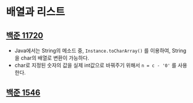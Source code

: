 # 배열과 리스트

## [백준 11720](https://www.acmicpc.net/problem/11720)
* Java에서는 String의 메소드 중, ```Instance.toCharArray()``` 를 이용하여, String을 char의 배열로 변환이 가능하다.
* char로 지정된 숫자의 값을 실제 int값으로 바꿔주기 위해서 ```n = c - '0'``` 를 사용한다.

## [백준 1546](https://www.acmicpc.net/problem/1546)
